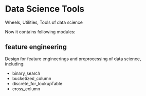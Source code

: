# Data Science Tools

Wheels, Utilities, Tools of data science

Now it contains following modules:

## feature engineering

Design for feature engineerings and preprocessing of data science, including
* binary_search
* bucketized_column
* discrete_for_lookupTable
* cross_column
